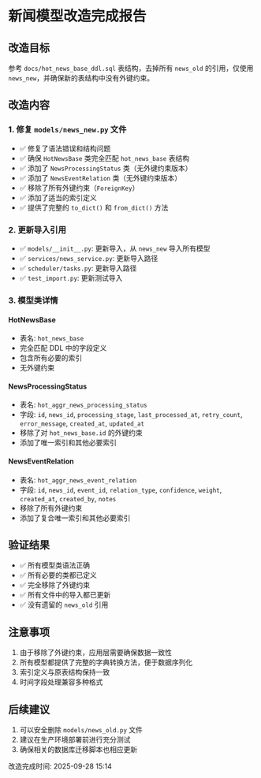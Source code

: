 # 新闻模型改造完成报告

## 改造目标
参考 `docs/hot_news_base_ddl.sql` 表结构，去掉所有 `news_old` 的引用，仅使用 `news_new`，并确保新的表结构中没有外键约束。

## 改造内容

### 1. 修复 `models/news_new.py` 文件
- ✅ 修复了语法错误和结构问题
- ✅ 确保 `HotNewsBase` 类完全匹配 `hot_news_base` 表结构
- ✅ 添加了 `NewsProcessingStatus` 类（无外键约束版本）
- ✅ 添加了 `NewsEventRelation` 类（无外键约束版本）
- ✅ 移除了所有外键约束（`ForeignKey`）
- ✅ 添加了适当的索引定义
- ✅ 提供了完整的 `to_dict()` 和 `from_dict()` 方法

### 2. 更新导入引用
- ✅ `models/__init__.py`: 更新导入，从 `news_new` 导入所有模型
- ✅ `services/news_service.py`: 更新导入路径
- ✅ `scheduler/tasks.py`: 更新导入路径
- ✅ `test_import.py`: 更新测试导入

### 3. 模型类详情

#### HotNewsBase
- 表名: `hot_news_base`
- 完全匹配 DDL 中的字段定义
- 包含所有必要的索引
- 无外键约束

#### NewsProcessingStatus
- 表名: `hot_aggr_news_processing_status`
- 字段: `id`, `news_id`, `processing_stage`, `last_processed_at`, `retry_count`, `error_message`, `created_at`, `updated_at`
- 移除了对 `hot_news_base.id` 的外键约束
- 添加了唯一索引和其他必要索引

#### NewsEventRelation
- 表名: `hot_aggr_news_event_relation`
- 字段: `id`, `news_id`, `event_id`, `relation_type`, `confidence`, `weight`, `created_at`, `created_by`, `notes`
- 移除了所有外键约束
- 添加了复合唯一索引和其他必要索引

## 验证结果
- ✅ 所有模型类语法正确
- ✅ 所有必要的类都已定义
- ✅ 完全移除了外键约束
- ✅ 所有文件中的导入都已更新
- ✅ 没有遗留的 `news_old` 引用

## 注意事项
1. 由于移除了外键约束，应用层需要确保数据一致性
2. 所有模型都提供了完整的字典转换方法，便于数据序列化
3. 索引定义与原表结构保持一致
4. 时间字段处理兼容多种格式

## 后续建议
1. 可以安全删除 `models/news_old.py` 文件
2. 建议在生产环境部署前进行充分测试
3. 确保相关的数据库迁移脚本也相应更新

改造完成时间: 2025-09-28 15:14
